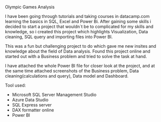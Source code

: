 Olympic Games Analysis

I have been going through tutorials and taking courses in datacamp.com learning the basics in SQL, Excel and Power Bi. After gaining some skills i decided to start a project that wouldn`t be to complicated for my skills and knowledge, so i created this project which highlights Visualization, Data cleaning, SQL query and importing files into Power BI.

This was a fun but challenging project to do which gave me new insites and knowledge about the field of Data analysis.
Found this project online and started out with a Business problem and tried to solve the task at hand.

I have attached the whole Power BI file for closer look at the project, and at the same time attached screenshots of the Business problem, Data cleaning(calculations and query), Data model and Dashboard.

Tool used: 
- Microsoft SQL Server Management Studio
- Azure Data Studio
- SQL Express server
- DAX formatter online
- Power BI
